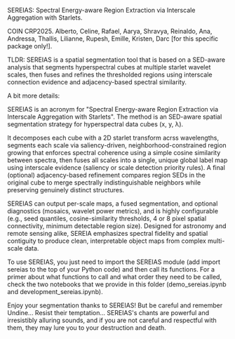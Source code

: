 SEREIAS: Spectral Energy-aware Region Extraction via Interscale Aggregation with Starlets.

COIN CRP2025. Alberto, Celine, Rafael, Aarya, Shravya, Reinaldo, Ana, Andressa, Thallis, Lilianne, Rupesh, Emille, Kristen, Darc [for this specific package only!].


TLDR: SEREIAS is a spatial segmentation tool that is based on a SED-aware analysis that segments hyperspectral cubes at multiple starlet wavelet scales, then fuses and refines the thresholded regions using interscale connection evidence and adjacency-based spectral similarity.


A bit more details: 

SEREIAS is an acronym for "Spectral Energy-aware Region Extraction via Interscale Aggregation with Starlets". The method is an SED-aware spatial segmentation strategy for hyperspectral data cubes (x, y, λ). 

It decomposes each cube with a 2D starlet transform acrss wavelengths, segments each scale via saliency-driven, neighborhood-constrained region growing that enforces spectral coherence using a simple cosine similarity between spectra, then fuses all scales into a single, unique global label map using interscale evidence (saliency or scale detection priority rules). A final (optional) adjacency-based refinement compares region SEDs in the original cube to merge spectrally indistinguishable neighbors while preserving genuinely distinct structures. 

SEREIAS can output per-scale maps, a fused segmentation, and optional diagnostics (mosaics, wavelet power metrics), and is highly configurable (e.g., seed quantiles, cosine-similarity thresholds, 4 or 8 pixel spatial connectivity, minimum detectable region size). Designed for astronomy and remote sensing alike, SEREIA emphasizes spectral fidelity and spatial contiguity to produce clean, interpretable object maps from complex multi-scale data.

To use SEREIAS, you just need to import the SEREIAS module (add import sereias to the top of your Python code) and then call its functions. For a primer about what functions to call and what order they need to be called, check the two notebooks that we provide in this folder (demo_sereias.ipynb and development_sereias.ipynb).

Enjoy your segmentation thanks to SEREIAS! But be careful and remember Undine... Resist their temptation... SEREIAS's chants are powerful and irresistibly alluring sounds, and if you are not careful and respectful with them, they may lure you to your destruction and death.

